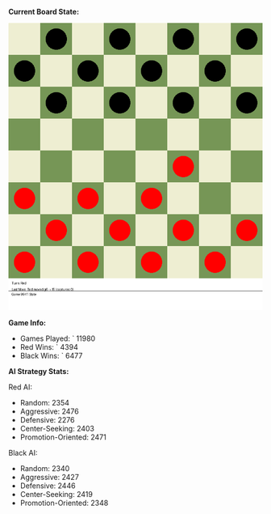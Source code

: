 
**Current Board State:**  
<!-- START_GIF -->
![Checkers Game](./checkers_game.gif)
<!-- END_GIF -->

**Game Info:**  
- Games Played: `<!-- GAMES_PLAYED --> 11980
- Red Wins: `<!-- RED_WINS --> 4394
- Black Wins: `<!-- BLACK_WINS --> 6477

<!-- AI_STATS -->
**AI Strategy Stats:**

Red AI:
- Random: 2354
- Aggressive: 2476
- Defensive: 2276
- Center-Seeking: 2403
- Promotion-Oriented: 2471

Black AI:
- Random: 2340
- Aggressive: 2427
- Defensive: 2446
- Center-Seeking: 2419
- Promotion-Oriented: 2348
